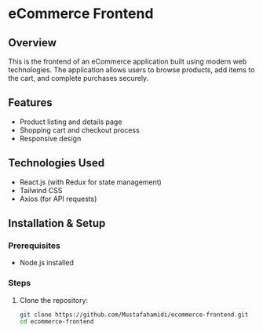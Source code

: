 # eCommerce Frontend

## Overview
This is the frontend of an eCommerce application built using modern web technologies. The application allows users to browse products, add items to the cart, and complete purchases securely.

## Features
- Product listing and details page
- Shopping cart and checkout process
- Responsive design

## Technologies Used
- React.js (with Redux for state management)
- Tailwind CSS
- Axios (for API requests)

## Installation & Setup
### Prerequisites
- Node.js installed

### Steps
1. Clone the repository:
   ```sh
   git clone https://github.com/Mustafahamidi/ecommerce-frontend.git
   cd ecommerce-frontend
